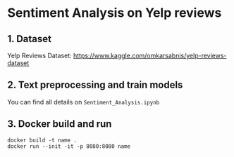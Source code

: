 # Sentiment Analysis on Yelp reviews

## 1. Dataset

Yelp Reviews Dataset: https://www.kaggle.com/omkarsabnis/yelp-reviews-dataset

## 2. Text preprocessing and train models

You can find all details on ```Sentiment_Analysis.ipynb```

## 3. Docker build and run

```
docker build -t name .
docker run --init -it -p 8080:8080 name
```

